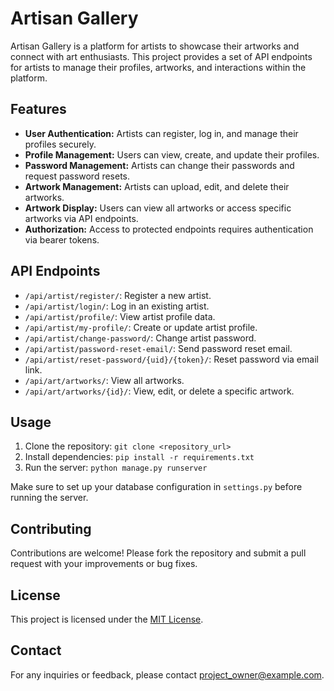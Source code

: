 # Artisan Gallery

Artisan Gallery is a platform for artists to showcase their artworks and connect with art enthusiasts. This project provides a set of API endpoints for artists to manage their profiles, artworks, and interactions within the platform.

## Features

- **User Authentication:** Artists can register, log in, and manage their profiles securely.
- **Profile Management:** Users can view, create, and update their profiles.
- **Password Management:** Artists can change their passwords and request password resets.
- **Artwork Management:** Artists can upload, edit, and delete their artworks.
- **Artwork Display:** Users can view all artworks or access specific artworks via API endpoints.
- **Authorization:** Access to protected endpoints requires authentication via bearer tokens.

## API Endpoints

- `/api/artist/register/`: Register a new artist.
- `/api/artist/login/`: Log in an existing artist.
- `/api/artist/profile/`: View artist profile data.
- `/api/artist/my-profile/`: Create or update artist profile.
- `/api/artist/change-password/`: Change artist password.
- `/api/artist/password-reset-email/`: Send password reset email.
- `/api/artist/reset-password/{uid}/{token}/`: Reset password via email link.
- `/api/art/artworks/`: View all artworks.
- `/api/art/artworks/{id}/`: View, edit, or delete a specific artwork.

## Usage

1. Clone the repository: `git clone <repository_url>`
2. Install dependencies: `pip install -r requirements.txt`
3. Run the server: `python manage.py runserver`

Make sure to set up your database configuration in `settings.py` before running the server.

## Contributing

Contributions are welcome! Please fork the repository and submit a pull request with your improvements or bug fixes.

## License

This project is licensed under the [MIT License](LICENSE).

## Contact

For any inquiries or feedback, please contact [project_owner@example.com](mailto:project_owner@example.com).
